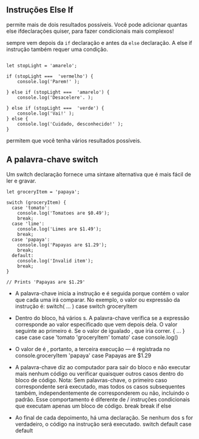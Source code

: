 ## Instruções Else If

permite mais de dois resultados possíveis. Você pode adicionar quantas else ifdeclarações quiser, para fazer condicionais mais complexos!

sempre vem depois da `if` declaração e antes da `else` declaração. A else if instrução também requer uma condição.

```

let stopLight = 'amarelo'; 
 
if (stopLight ===  'vermelho') {
    console.log('Parem!' ); 

} else if (stopLight ===  'amarelo') {
    console.log('Desacelere'. ); 

} else if (stopLight ===  'verde') {
    console.log('Vai!' ); 
} else {
    console.log('Cuidado, desconhecido!' );
}

```

permitem que você tenha vários resultados possíveis.


##  A palavra-chave switch

Um switch declaração fornece uma sintaxe alternativa que é mais fácil de ler e gravar.

```
let groceryItem = 'papaya';
 
switch (groceryItem) {
  case 'tomato':
    console.log('Tomatoes are $0.49');
    break;
  case 'lime':
    console.log('Limes are $1.49');
    break;
  case 'papaya':
    console.log('Papayas are $1.29');
    break;
  default:
    console.log('Invalid item');
    break;
}
 
// Prints 'Papayas are $1.29'

```

- A palavra-chave inicia a instrução e é seguida porque contém o valor que cada uma irá comparar. No exemplo, o valor ou expressão da instrução é: switch( ... ) case switch groceryItem

- Dentro do bloco, há vários s. A palavra-chave verifica se a expressão corresponde ao valor especificado que vem depois dela. O valor seguinte ao primeiro é. Se o valor de igualado , que iria correr. { ... } case case case 'tomato 'groceryItem' tomato' case console.log()

- O valor de é , portanto, a terceira execução — é registrada no console.groceryItem 'papaya' case Papayas are $1.29

- A palavra-chave diz ao computador para sair do bloco e não executar mais nenhum código ou verificar quaisquer outros casos dentro do bloco de código. Nota: Sem palavras-chave, o primeiro caso correspondente será executado, mas todos os casos subsequentes também, independentemente de corresponderem ou não, incluindo o padrão. Esse comportamento é diferente de / instruções condicionais que executam apenas um bloco de código. break break if else

- Ao final de cada depoimento, há uma declaração. Se nenhum dos s for verdadeiro, o código na instrução será executado. switch default case default